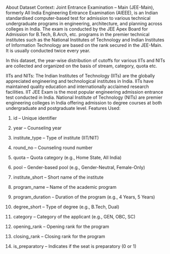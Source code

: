 About Dataset
Context:
Joint Entrance Examination – Main (JEE-Main), formerly All India Engineering Entrance Examination (AIEEE), is an Indian standardised computer-based test for admission to various technical undergraduate programs in engineering, architecture, and planning across colleges in India. The exam is conducted by the JEE Apex Board for Admission for B.Tech, B.Arch, etc. programs in the premier technical institutes such as the National Institutes of Technology and Indian Institutes of Information Technology are based on the rank secured in the JEE-Main. It is usually conducted twice every year.

In this dataset, the year-wise distribution of cutoffs for various IITs and NITs are collected and organized on the basis of stream, category, quota etc.

IITs and NITs:
The Indian Institutes of Technology (IITs) are the globally appreciated engineering and technological institutes in India. IITs have maintained quality education and internationally acclaimed research facilities. IIT JEE Exam is the most popular engineering admission entrance test conducted in India.
National Institute of Technology (NITs) are premier engineering colleges in India offering admission to degree courses at both undergraduate and postgraduate level.
Features Used:

1. id – Unique identifier


2. year – Counseling year


3. institute_type – Type of institute (IIT/NIT)


4. round_no – Counseling round number


5. quota – Quota category (e.g., Home State, All India)


6. pool – Gender-based pool (e.g., Gender-Neutral, Female-Only)


7. institute_short – Short name of the institute


8. program_name – Name of the academic program


9. program_duration – Duration of the program (e.g., 4 Years, 5 Years)


10. degree_short – Type of degree (e.g., B.Tech, Dual)


11. category – Category of the applicant (e.g., GEN, OBC, SC)


12. opening_rank – Opening rank for the program


13. closing_rank – Closing rank for the program


14. is_preparatory – Indicates if the seat is preparatory (0 or 1)
  
